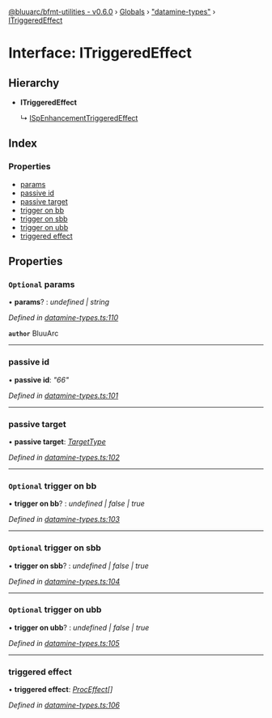 [@bluuarc/bfmt-utilities - v0.6.0](../README.md) › [Globals](../globals.md) › ["datamine-types"](../modules/_datamine_types_.md) › [ITriggeredEffect](_datamine_types_.itriggeredeffect.md)

# Interface: ITriggeredEffect

## Hierarchy

* **ITriggeredEffect**

  ↳ [ISpEnhancementTriggeredEffect](_datamine_types_.ispenhancementtriggeredeffect.md)

## Index

### Properties

* [params](_datamine_types_.itriggeredeffect.md#optional-params)
* [passive id](_datamine_types_.itriggeredeffect.md#passive-id)
* [passive target](_datamine_types_.itriggeredeffect.md#passive-target)
* [trigger on bb](_datamine_types_.itriggeredeffect.md#optional-trigger-on-bb)
* [trigger on sbb](_datamine_types_.itriggeredeffect.md#optional-trigger-on-sbb)
* [trigger on ubb](_datamine_types_.itriggeredeffect.md#optional-trigger-on-ubb)
* [triggered effect](_datamine_types_.itriggeredeffect.md#triggered-effect)

## Properties

### `Optional` params

• **params**? : *undefined | string*

*Defined in [datamine-types.ts:110](https://github.com/BluuArc/bfmt-utilities/blob/master/src/datamine-types.ts#L110)*

**`author`** BluuArc

___

###  passive id

• **passive id**: *"66"*

*Defined in [datamine-types.ts:101](https://github.com/BluuArc/bfmt-utilities/blob/master/src/datamine-types.ts#L101)*

___

###  passive target

• **passive target**: *[TargetType](../enums/_datamine_types_.targettype.md)*

*Defined in [datamine-types.ts:102](https://github.com/BluuArc/bfmt-utilities/blob/master/src/datamine-types.ts#L102)*

___

### `Optional` trigger on bb

• **trigger on bb**? : *undefined | false | true*

*Defined in [datamine-types.ts:103](https://github.com/BluuArc/bfmt-utilities/blob/master/src/datamine-types.ts#L103)*

___

### `Optional` trigger on sbb

• **trigger on sbb**? : *undefined | false | true*

*Defined in [datamine-types.ts:104](https://github.com/BluuArc/bfmt-utilities/blob/master/src/datamine-types.ts#L104)*

___

### `Optional` trigger on ubb

• **trigger on ubb**? : *undefined | false | true*

*Defined in [datamine-types.ts:105](https://github.com/BluuArc/bfmt-utilities/blob/master/src/datamine-types.ts#L105)*

___

###  triggered effect

• **triggered effect**: *[ProcEffect](../modules/_datamine_types_.md#proceffect)[]*

*Defined in [datamine-types.ts:106](https://github.com/BluuArc/bfmt-utilities/blob/master/src/datamine-types.ts#L106)*
